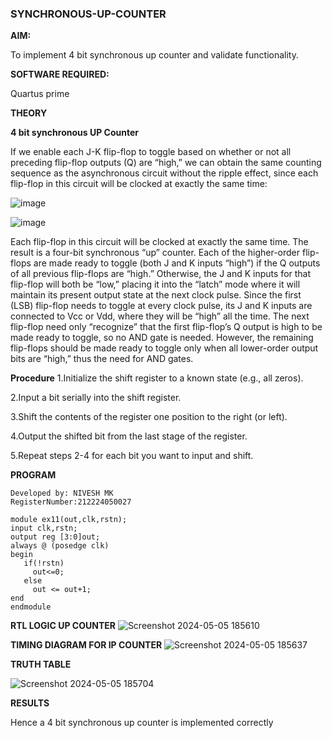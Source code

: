 ### SYNCHRONOUS-UP-COUNTER

**AIM:**

To implement 4 bit synchronous up counter and validate functionality. 

**SOFTWARE REQUIRED:**

Quartus prime

**THEORY**

**4 bit synchronous UP Counter**

If we enable each J-K flip-flop to toggle based on whether or not all preceding flip-flop outputs (Q) are “high,” we can obtain the same counting sequence as the asynchronous circuit without the ripple effect, since each flip-flop in this circuit will be clocked at exactly the same time:

![image](https://github.com/naavaneetha/SYNCHRONOUS-UP-COUNTER/assets/154305477/d5db3fa0-e413-404c-b80e-b2f39d82e7e8)


![image](https://github.com/naavaneetha/SYNCHRONOUS-UP-COUNTER/assets/154305477/52cb61eb-d04b-442d-810c-31185a68410b)

Each flip-flop in this circuit will be clocked at exactly the same time.
The result is a four-bit synchronous “up” counter. Each of the higher-order flip-flops are made ready to toggle (both J and K inputs “high”) if the Q outputs of all previous flip-flops are “high.”
Otherwise, the J and K inputs for that flip-flop will both be “low,” placing it into the “latch” mode where it will maintain its present output state at the next clock pulse.
Since the first (LSB) flip-flop needs to toggle at every clock pulse, its J and K inputs are connected to Vcc or Vdd, where they will be “high” all the time.
The next flip-flop need only “recognize” that the first flip-flop’s Q output is high to be made ready to toggle, so no AND gate is needed.
However, the remaining flip-flops should be made ready to toggle only when all lower-order output bits are “high,” thus the need for AND gates.

**Procedure**
1.Initialize the shift register to a known state (e.g., all zeros).

2.Input a bit serially into the shift register.

3.Shift the contents of the register one position to the right (or left).

4.Output the shifted bit from the last stage of the register.

5.Repeat steps 2-4 for each bit you want to input and shift.


**PROGRAM**


```
Developed by: NIVESH MK
RegisterNumber:212224050027
```
```
module ex11(out,clk,rstn);
input clk,rstn;
output reg [3:0]out;
always @ (posedge clk)
begin
   if(!rstn)
     out<=0;
   else 
     out <= out+1;
end
endmodule

```

**RTL LOGIC UP COUNTER**
![Screenshot 2024-05-05 185610](https://github.com/ZafreenJagir/SYNCHRONOUS-UP-COUNTER/assets/144870573/8cb49ea1-1527-4b8a-832b-44974d625750)

**TIMING DIAGRAM FOR IP COUNTER**
![Screenshot 2024-05-05 185637](https://github.com/ZafreenJagir/SYNCHRONOUS-UP-COUNTER/assets/144870573/3d3ee8ff-26c0-43d0-ab37-ab10982fd5f6)


**TRUTH TABLE**


![Screenshot 2024-05-05 185704](https://github.com/ZafreenJagir/SYNCHRONOUS-UP-COUNTER/assets/144870573/3dc2b5e7-c539-4e8a-88ae-1dc4f8c2a18f)

**RESULTS**

Hence a 4 bit synchronous up counter is implemented correctly
